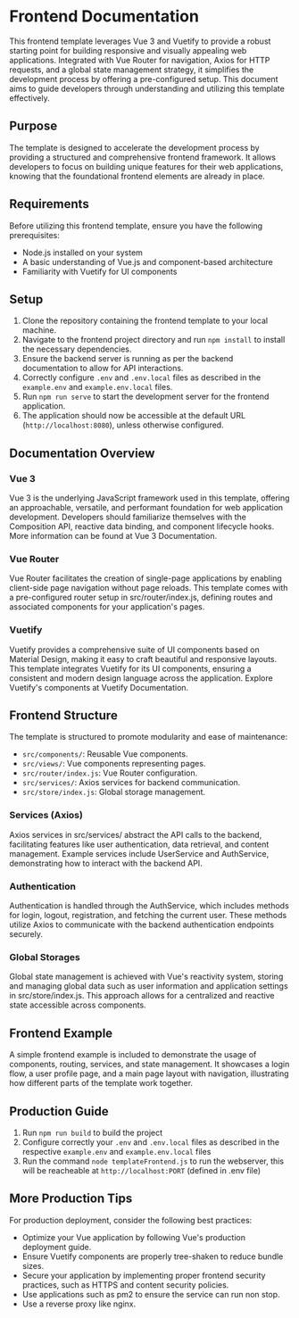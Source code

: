 # Frontend Documentation

This frontend template leverages Vue 3 and Vuetify to provide a robust starting point for building responsive and visually appealing web applications. Integrated with Vue Router for navigation, Axios for HTTP requests, and a global state management strategy, it simplifies the development process by offering a pre-configured setup. This document aims to guide developers through understanding and utilizing this template effectively.

## Purpose
The template is designed to accelerate the development process by providing a structured and comprehensive frontend framework. It allows developers to focus on building unique features for their web applications, knowing that the foundational frontend elements are already in place.

## Requirements
Before utilizing this frontend template, ensure you have the following prerequisites:

-  Node.js installed on your system
- A basic understanding of Vue.js and component-based architecture
- Familiarity with Vuetify for UI components

## Setup
1. Clone the repository containing the frontend template to your local machine.
2. Navigate to the frontend project directory and run `npm install` to install the necessary dependencies.
3. Ensure the backend server is running as per the backend documentation to allow for API interactions.
4. Correctly configure `.env` and `.env.local` files as described in the `example.env` and `example.env.local` files.
5. Run `npm run serve` to start the development server for the frontend application.
6. The application should now be accessible at the default URL (`http://localhost:8080`), unless otherwise configured.

## Documentation Overview
### Vue 3
Vue 3 is the underlying JavaScript framework used in this template, offering an approachable, versatile, and performant foundation for web application development. Developers should familiarize themselves with the Composition API, reactive data binding, and component lifecycle hooks. More information can be found at Vue 3 Documentation.

### Vue Router
Vue Router facilitates the creation of single-page applications by enabling client-side page navigation without page reloads. This template comes with a pre-configured router setup in src/router/index.js, defining routes and associated components for your application's pages.

### Vuetify
Vuetify provides a comprehensive suite of UI components based on Material Design, making it easy to craft beautiful and responsive layouts. This template integrates Vuetify for its UI components, ensuring a consistent and modern design language across the application. Explore Vuetify's components at Vuetify Documentation.

## Frontend Structure
The template is structured to promote modularity and ease of maintenance:

- `src/components/`: Reusable Vue components.
- `src/views/`: Vue components representing pages.
- `src/router/index.js`: Vue Router configuration.
- `src/services/`: Axios services for backend communication.
- `src/store/index.js`: Global storage management.

### Services (Axios)

Axios services in src/services/ abstract the API calls to the backend, facilitating features like user authentication, data retrieval, and content management. Example services include UserService and AuthService, demonstrating how to interact with the backend API.

### Authentication
Authentication is handled through the AuthService, which includes methods for login, logout, registration, and fetching the current user. These methods utilize Axios to communicate with the backend authentication endpoints securely.

### Global Storages
Global state management is achieved with Vue's reactivity system, storing and managing global data such as user information and application settings in src/store/index.js. This approach allows for a centralized and reactive state accessible across components.

## Frontend Example
A simple frontend example is included to demonstrate the usage of components, routing, services, and state management. It showcases a login flow, a user profile page, and a main page layout with navigation, illustrating how different parts of the template work together.

## Production Guide
1. Run `npm run build` to build the project
2. Configure correctly your `.env` and `.env.local` files as described in the respective `example.env` and `example.env.local` files
3. Run the command `node templateFrontend.js` to run the webserver, this will be reacheable at `http://localhost:PORT` (defined in .env file)

## More Production Tips
For production deployment, consider the following best practices:

- Optimize your Vue application by following Vue's production deployment guide.
- Ensure Vuetify components are properly tree-shaken to reduce bundle sizes.
- Secure your application by implementing proper frontend security practices, such as HTTPS and content security policies.
- Use applications such as pm2 to ensure the service can run non stop.
- Use a reverse proxy like nginx.